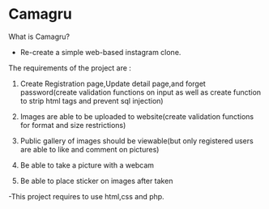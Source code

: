 # Camagru

What is Camagru?

- Re-create a simple web-based instagram clone.


The requirements of the project are :

  
  
  1) Create Registration page,Update detail page,and forget password(create validation functions on input as well as create function to strip html tags and prevent sql injection)
  
  2) Images are able to be uploaded to website(create validation functions for format and size restrictions)
  
  2)  Public gallery of images should be viewable(but only registered users are able to like and comment on pictures)

  3) Be able to take a  picture with a webcam 

  4) Be able to place sticker on images after taken 
  

-This project requires to use html,css and php.
